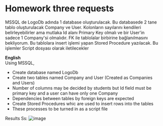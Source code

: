 # Homework three requests
MSSQL de LogoDb adında 1 database oluşturulacak. Bu databasede 2 tane tablo oluşturulacak Company ve User. Kolonların sayılarını kendileri belirleyebilirler ama mutlaka Id alanı Primary Key olmalı ve bir User'in sadece 1 Company'si olmalıdır. FK ile tablolalar birbirine bağlanılmasını bekliyorum. Bu tablolara insert işlemi yapan Stored Procedure yazılacak. Bu işlemler Script dosyası olarak iletilecekler  

**English**  
Using MSSQL,  
- Create database named LogoDb
- Create two tables named Company and User (Created as Companies and Users)
- Number of columns may be decided by students but Id field must be primary key and a user can have only one Company
- Dependencies between tables by foreign keys are expected
- Create Stored Procedures whic are used to insert rows into the tables
- These processes to be turned in as a script file

Results Ss:
![image](https://user-images.githubusercontent.com/59605826/160218347-7b332017-c9cc-4825-b3ff-904f0e0714b3.png)


